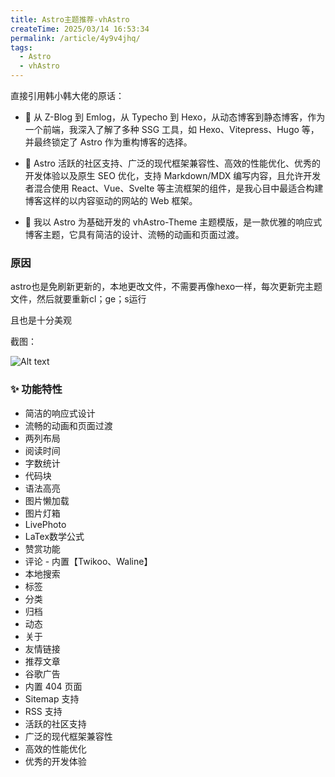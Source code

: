 ```yaml
---
title: Astro主题推荐-vhAstro
createTime: 2025/03/14 16:53:34
permalink: /article/4y9v4jhq/
tags:
  - Astro
  - vhAstro
---
```

直接引用韩小韩大佬的原话：

- 🥝 从 Z-Blog 到 Emlog，从 Typecho 到 Hexo，从动态博客到静态博客，作为一个前端，我深入了解了多种 SSG 工具，如 Hexo、Vitepress、Hugo 等，并最终锁定了 Astro 作为重构博客的选择。

- 🍇 Astro 活跃的社区支持、广泛的现代框架兼容性、高效的性能优化、优秀的开发体验以及原生 SEO 优化，支持 Markdown/MDX 编写内容，且允许开发者混合使用 React、Vue、Svelte 等主流框架的组件，是我心目中最适合构建博客这样的以内容驱动的网站的 Web 框架。

- 🍊 我以 Astro 为基础开发的 vhAstro-Theme 主题模版，是一款优雅的响应式博客主题，它具有简洁的设计、流畅的动画和页面过渡。



### 原因

astro也是免刷新更新的，本地更改文件，不需要再像hexo一样，每次更新完主题文件，然后就要重新cl；ge；s运行

且也是十分美观

截图：



![Alt text](https://image.wuai.xin/vhAstro-Theme.webp "效果截图·")



### ✨ 功能特性
- 简洁的响应式设计
- 流畅的动画和页面过渡
- 两列布局
- 阅读时间
- 字数统计
- 代码块
- 语法高亮
- 图片懒加载
- 图片灯箱
- LivePhoto
- LaTex数学公式
- 赞赏功能
- 评论 - 内置【Twikoo、Waline】
- 本地搜索
- 标签
- 分类
- 归档
- 动态
- 关于
- 友情链接
- 推荐文章
- 谷歌广告
- 内置 404 页面
- Sitemap 支持
- RSS 支持
- 活跃的社区支持
- 广泛的现代框架兼容性
- 高效的性能优化
- 优秀的开发体验

